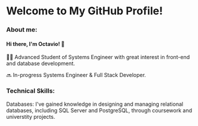 # Welcome to My GitHub Profile!

### About me:

#### Hi there, I'm Octavio! 👋

🧑‍💻 Advanced Student of Systems Engineer with great interest in front-end and database development.

🔜 In-progress Systems Engineer & Full Stack Developer.

### Technical Skills:


Databases: I've gained knowledge in designing and managing relational databases, including SQL Server and PostgreSQL, through coursework and universtity projects.
